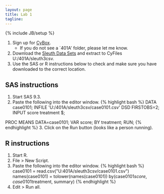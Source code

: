 ```yaml
---
layout: page
title: Lab 1
tagline: 
---
```

{% include JB/setup %}

1. Sign up for [CyBox](https://iastate.box.com/).
    - If you do not see a `401A' folder, please let me know.
2. Download the [Sleuth Data Sets](http://www.science.oregonstate.edu/~schafer/Sleuth/files/sleuth3csv.zip) and extract to CyFiles U:/401A/sleuth3csv.
3. Use the SAS or R instructions below to check and make sure you have downloaded to the correct location.



SAS instructions
---
1. Start SAS 9.3.
2. Paste the following into the editor window.
{% highlight bash %}
DATA case0101;
  INFILE 'U:/401A/sleuth3csv/case0101.csv' DSD FIRSTOBS=2;
  INPUT score treatment $;
    
PROC MEANS DATA=case0101;
  VAR score;
  BY treatment;
  RUN;
{% endhighlight %}
3. Click on the Run button (looks like a person running).

R instructions
---

1. Start R.
2. File > New Script.
3. Paste the following into the editor window.
{% highlight bash %}
    case0101 = read.csv("U:401A/sleuth3csv/case0101.csv")
    names(case0101) = tolower(names(case0101))
    by(case0101$score, case0101$treatment, summary)
{% endhighlight %}
4. Edit > Run all.  




